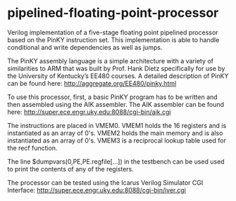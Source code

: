 # pipelined-floating-point-processor
Verilog implementation of a five-stage floating point pipelined processor based on the PinKY instruction set. This implementation is able to handle conditional and write dependencies as well as jumps. 

The PinKY assembly language is a simple architecture with a variety of similarities to ARM that was built by Prof. Hank Dietz specifically for use by the University of Kentucky’s EE480 courses. A detailed description of PinKY can be found here: http://aggregate.org/EE480/pinky.html

To use this processor, first, a basic PinKY program has to be written and then assembled using the AIK assembler. The AIK assembler can be found here: http://super.ece.engr.uky.edu:8088/cgi-bin/aik.cgi

The  instructions are placed in VMEM0. VMEM1 holds the 16 registers and is instantiated as an array of 0's. VMEM2 holds the main memory and is also instantiated as an array of 0's. VMEM3 is a reciprocal lookup table used for the recf function. 

The line $dumpvars(0,PE,PE.regfile[...]) in the testbench can be used used to print the contents of any of the registers.

The processor can be tested using the Icarus Verilog Simulator CGI Interface:
http://super.ece.engr.uky.edu:8088/cgi-bin/iver.cgi
